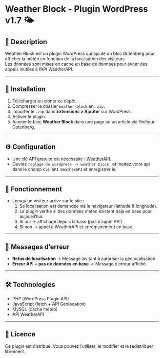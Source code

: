 # Weather Block - Plugin WordPress v1.7 🌤️

## 📌 Description
Weather Block est un plugin WordPress qui ajoute un bloc Gutenberg pour afficher la météo en fonction de la localisation des visiteurs.  
Les données sont mises en cache en base de données pour éviter des appels inutiles à l’API WeatherAPI.

---

## 🚀 Installation
1. Télécharger ou cloner ce dépôt.
2. Compresser le dossier `weather-block` en `.zip`.
3. Importer le `.zip` dans **Extensions > Ajouter** sur WordPress.
4. Activer le plugin.
5. Ajouter le bloc **Weather Block** dans une page ou un article via l’éditeur Gutenberg.

---

## ⚙️ Configuration
- Une clé API gratuite est nécessaire : [WeatherAPI](https://www.weatherapi.com/).
- Ouvrez `reglage de wordpress -> weather block ` et mettez votre api dans le champ  `Clé API WeatherAPI` et enregistrer le.

---

## 📡 Fonctionnement
- Lorsqu’un visiteur arrive sur le site :
  1. Sa localisation est demandée via le navigateur (latitude & longitude).
  2. Le plugin vérifie si des données météo existent déjà en base pour aujourd’hui.
  3. Si oui → affichage depuis la base (pas d’appel API).
  4. Si non → appel à WeatherAPI et enregistrement en base.

---

## 📌 Messages d’erreur
- **Refus de localisation** → Message invitant à autoriser la géolocalisation.
- **Erreur API + pas de données en base** → Message d’erreur affiché.

---

## 🛠️ Technologies
- PHP (WordPress Plugin API)
- JavaScript (fetch + API Geolocation)
- MySQL (cache météo)
- API WeatherAPI

---

## 📄 Licence
Ce plugin est distribué. Vous pouvez l’utiliser, le modifier et le redistribuer librement.

